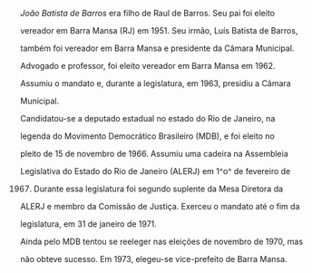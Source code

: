 

*João Batista de Barros* era filho de Raul de Barros. Seu pai foi eleito

vereador em Barra Mansa (RJ) em 1951. Seu irmão, Luís Batista de Barros,

também foi vereador em Barra Mansa e presidente da Câmara Municipal.



Advogado e professor, foi eleito vereador em Barra Mansa em 1962.

Assumiu o mandato e, durante a legislatura, em 1963, presidiu a Câmara

Municipal.



Candidatou-se a deputado estadual no estado do Rio de Janeiro, na

legenda do Movimento Democrático Brasileiro (MDB), e foi eleito no

pleito de 15 de novembro de 1966. Assumiu uma cadeira na Assembleia

Legislativa do Estado do Rio de Janeiro (ALERJ) em 1^o^ de fevereiro de

1967. Durante essa legislatura foi segundo suplente da Mesa Diretora da

ALERJ e membro da Comissão de Justiça. Exerceu o mandato até o fim da

legislatura, em 31 de janeiro de 1971.



Ainda pelo MDB tentou se reeleger nas eleições de novembro de 1970, mas

não obteve sucesso. Em 1973, elegeu-se vice-prefeito de Barra Mansa.



